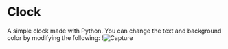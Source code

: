 # Clock
A simple clock made with Python.
You can change the text and background color by modifying the following:
!![Capture](https://user-images.githubusercontent.com/87789953/224556007-07dc7891-48ce-4e16-9670-afcbecc083ad.PNG)


